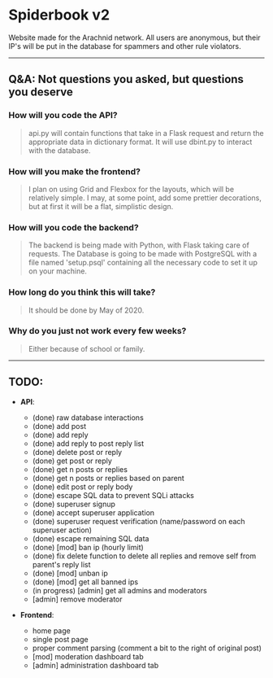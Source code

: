 # Spiderbook v2
Website made for the Arachnid network. All users are anonymous, but their IP's will be put in the database for spammers and other rule violators.

----
## Q&A: Not questions you asked, but questions you deserve
### How will you code the API?
> api.py will contain functions that take in a Flask request and return the appropriate data in dictionary format. It will use dbint.py to interact with the database.

### How will you make the frontend?
> I plan on using Grid and Flexbox for the layouts, which will be relatively simple. I may, at some point, add some prettier decorations, but at first it will be a flat, simplistic design.

### How will you code the backend?
> The backend is being made with Python, with Flask taking care of requests. The Database is going to be made with PostgreSQL with a file named 'setup.psql' containing all the necessary code to set it up on your machine.

### How long do you think this will take?
> It should be done by May of 2020.

### Why do you just not work every few weeks?
> Either because of school or family.

----    
## TODO:
- **API**:
    - (done) raw database interactions
    - (done) add post
    - (done) add reply
    - (done) add reply to post reply list
    - (done) delete post or reply
    - (done) get post or reply
    - (done) get n posts or replies
    - (done) get n posts or replies based on parent
    - (done) edit post or reply body
    - (done) escape SQL data to prevent SQLi attacks
    - (done) superuser signup
    - (done) accept superuser application
    - (done) superuser request verification (name/password on each superuser action)
    - (done) escape remaining SQL data
    - (done) [mod] ban ip (hourly limit)
    - (done) fix delete function to delete all replies and remove self from parent's reply list
    - (done) [mod] unban ip
    - (done) [mod] get all banned ips
    - (in progress) [admin] get all admins and moderators
    - [admin] remove moderator

- **Frontend**:
    - home page
    - single post page
    - proper comment parsing (comment a bit to the right of original post)
    - [mod] moderation dashboard tab
    - [admin] administration dashboard tab

